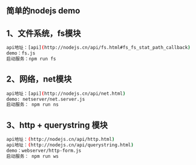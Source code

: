 ## 简单的nodejs demo

## 1、文件系统，fs模块
``` bash
api地址：[api](http://nodejs.cn/api/fs.html#fs_fs_stat_path_callback)
demo：fs.js
启动服务：npm run fs
``` 

## 2、网络，net模块
``` bash
api地址：[api](http://nodejs.cn/api/net.html)
demo: netserver/net.server.js
启动服务： npm run ns
``` 

## 3、http + querystring 模块
``` bash
api地址：(http://nodejs.cn/api/http.html)
api地址：(http://nodejs.cn/api/querystring.html)
demo：webserver/http-form.js
启动服务： npm run ws
``` 



